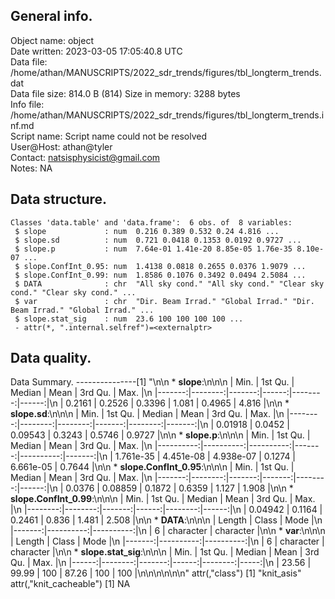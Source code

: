 <!-- This is a markdown file. -->


 General info.
---------------

Object name:    object      
Date written:   2023-03-05 17:05:40.8 UTC  
Data file:      /home/athan/MANUSCRIPTS/2022_sdr_trends/figures/tbl_longterm_trends.dat      
Data file size: 814.0 B (814) 
Size in memory: 3288 bytes      
Info file:      /home/athan/MANUSCRIPTS/2022_sdr_trends/figures/tbl_longterm_trends.inf.md      
Script name:    Script name could not be resolved      
User@Host:      athan@tyler   
Contact:        <natsisphysicist@gmail.com>      
Notes:          NA      


 Data structure.
-----------------

```
Classes 'data.table' and 'data.frame':	6 obs. of  8 variables:
 $ slope             : num  0.216 0.389 0.532 0.24 4.816 ...
 $ slope.sd          : num  0.721 0.0418 0.1353 0.0192 0.9727 ...
 $ slope.p           : num  7.64e-01 1.41e-20 8.85e-05 1.76e-35 8.10e-07 ...
 $ slope.ConfInt_0.95: num  1.4138 0.0818 0.2655 0.0376 1.9079 ...
 $ slope.ConfInt_0.99: num  1.8586 0.1076 0.3492 0.0494 2.5084 ...
 $ DATA              : chr  "All sky cond." "All sky cond." "Clear sky cond." "Clear sky cond." ...
 $ var               : chr  "Dir. Beam Irrad." "Global Irrad." "Dir. Beam Irrad." "Global Irrad." ...
 $ slope.stat_sig    : num  23.6 100 100 100 100 ...
 - attr(*, ".internal.selfref")=<externalptr> 
```


 Data quality.
---------------
 Data Summary.
---------------[1] "\n\n  * **slope**:\n\n\n    |   Min. | 1st Qu. | Median |  Mean | 3rd Qu. |  Max. |\n    |-------:|--------:|-------:|------:|--------:|------:|\n    | 0.2161 |  0.2526 | 0.3396 | 1.081 |  0.4965 | 4.816 |\n\n  * **slope.sd**:\n\n\n    |    Min. | 1st Qu. |  Median |   Mean | 3rd Qu. |   Max. |\n    |--------:|--------:|--------:|-------:|--------:|-------:|\n    | 0.01918 |  0.0452 | 0.09543 | 0.3243 |  0.5746 | 0.9727 |\n\n  * **slope.p**:\n\n\n    |      Min. |   1st Qu. |    Median |   Mean |   3rd Qu. |   Max. |\n    |----------:|----------:|----------:|-------:|----------:|-------:|\n    | 1.761e-35 | 4.451e-08 | 4.938e-07 | 0.1274 | 6.661e-05 | 0.7644 |\n\n  * **slope.ConfInt_0.95**:\n\n\n    |   Min. | 1st Qu. | Median |   Mean | 3rd Qu. |  Max. |\n    |-------:|--------:|-------:|-------:|--------:|------:|\n    | 0.0376 | 0.08859 | 0.1872 | 0.6359 |   1.127 | 1.908 |\n\n  * **slope.ConfInt_0.99**:\n\n\n    |    Min. | 1st Qu. | Median |  Mean | 3rd Qu. |  Max. |\n    |--------:|--------:|-------:|------:|--------:|------:|\n    | 0.04942 |  0.1164 | 0.2461 | 0.836 |   1.481 | 2.508 |\n\n  * **DATA**:\n\n\n    | Length |     Class |      Mode |\n    |-------:|----------:|----------:|\n    |      6 | character | character |\n\n  * **var**:\n\n\n    | Length |     Class |      Mode |\n    |-------:|----------:|----------:|\n    |      6 | character | character |\n\n  * **slope.stat_sig**:\n\n\n    |  Min. | 1st Qu. | Median |  Mean | 3rd Qu. | Max. |\n    |------:|--------:|-------:|------:|--------:|-----:|\n    | 23.56 |   99.99 |    100 | 87.26 |     100 |  100 |\n\n\n<!-- end of list -->\n\n\n"
attr(,"class")
[1] "knit_asis"
attr(,"knit_cacheable")
[1] NA
